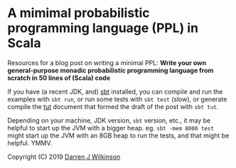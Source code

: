 # A mimimal probabilistic programming language (PPL) in Scala

Resources for a blog post on writing a minimal PPL: **Write your own general-purpose monadic probabilistic programming language from scratch in 50 lines of (Scala) code**

If you have (a recent JDK, and) [sbt](https://www.scala-sbt.org/) installed, you can compile and run the examples with `sbt run`, or run some tests with `sbt test` (slow), or generate compile the [tut](http://tpolecat.github.io/tut/) document that formed the draft of the post with `sbt tut`.

Depending on your machine, JDK version, `sbt` version, etc., it may be helpful to start up the JVM with a bigger heap. eg. `sbt -mem 8000 test` might start up the JVM with an 8GB heap to run the tests, and that might be helpful. YMMV.



Copyright (C) 2019 [Darren J Wilkinson](https://darrenjw.github.io/)

